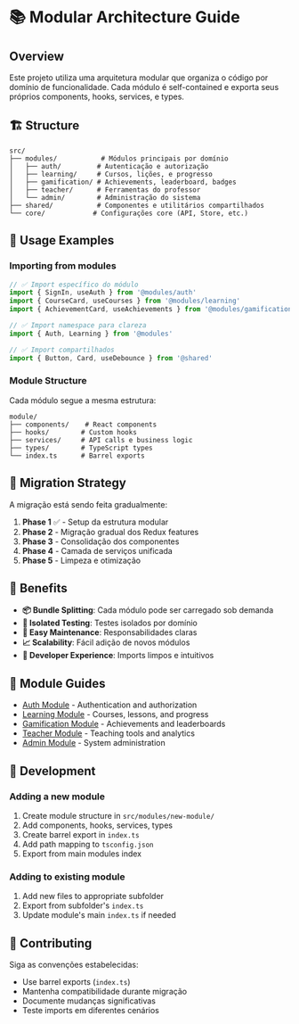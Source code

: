 # 📚 Modular Architecture Guide

## Overview

Este projeto utiliza uma arquitetura modular que organiza o código por domínio de funcionalidade. Cada módulo é self-contained e exporta seus próprios components, hooks, services, e types.

## 🏗️ Structure

```
src/
├── modules/           # Módulos principais por domínio
│   ├── auth/         # Autenticação e autorização
│   ├── learning/     # Cursos, lições, e progresso
│   ├── gamification/ # Achievements, leaderboard, badges
│   ├── teacher/      # Ferramentas do professor
│   └── admin/        # Administração do sistema
├── shared/           # Componentes e utilitários compartilhados
└── core/            # Configurações core (API, Store, etc.)
```

## 🎯 Usage Examples

### Importing from modules

```typescript
// ✅ Import específico do módulo
import { SignIn, useAuth } from '@modules/auth'
import { CourseCard, useCourses } from '@modules/learning'
import { AchievementCard, useAchievements } from '@modules/gamification'

// ✅ Import namespace para clareza
import { Auth, Learning } from '@modules'

// ✅ Import compartilhados
import { Button, Card, useDebounce } from '@shared'
```

### Module Structure

Cada módulo segue a mesma estrutura:

```
module/
├── components/    # React components
├── hooks/        # Custom hooks  
├── services/     # API calls e business logic
├── types/        # TypeScript types
└── index.ts      # Barrel exports
```

## 🔄 Migration Strategy

A migração está sendo feita gradualmente:

1. **Phase 1** ✅ - Setup da estrutura modular
2. **Phase 2** - Migração gradual dos Redux features
3. **Phase 3** - Consolidação dos componentes
4. **Phase 4** - Camada de serviços unificada
5. **Phase 5** - Limpeza e otimização

## 🚀 Benefits

- **📦 Bundle Splitting**: Cada módulo pode ser carregado sob demanda
- **🧪 Isolated Testing**: Testes isolados por domínio
- **🔧 Easy Maintenance**: Responsabilidades claras
- **📈 Scalability**: Fácil adição de novos módulos
- **🎯 Developer Experience**: Imports limpos e intuitivos

## 📖 Module Guides

- [Auth Module](./auth.md) - Authentication and authorization
- [Learning Module](./learning.md) - Courses, lessons, and progress
- [Gamification Module](./gamification.md) - Achievements and leaderboards
- [Teacher Module](./teacher.md) - Teaching tools and analytics
- [Admin Module](./admin.md) - System administration

## 🔧 Development

### Adding a new module

1. Create module structure in `src/modules/new-module/`
2. Add components, hooks, services, types
3. Create barrel export in `index.ts`
4. Add path mapping to `tsconfig.json`
5. Export from main modules index

### Adding to existing module

1. Add new files to appropriate subfolder
2. Export from subfolder's `index.ts`
3. Update module's main `index.ts` if needed

## 🤝 Contributing

Siga as convenções estabelecidas:
- Use barrel exports (`index.ts`) 
- Mantenha compatibilidade durante migração
- Documente mudanças significativas
- Teste imports em diferentes cenários